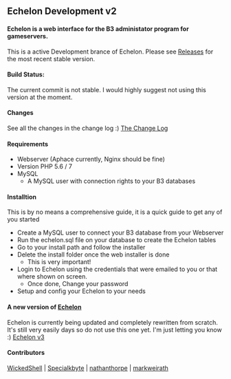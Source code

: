## Echelon Development v2
#### Echelon is a web interface for the B3 administator program for gameservers.

This is a active Development brance of Echelon. Please see [Releases](https://github.com/MichaelHillcox/Legacy-Echelon/releases) for the most recent stable version.

#### Build Status:
The current commit is not stable. I would highly suggest not using this version at the moment.

#### Changes
See all the changes in the change log :)
[The Change Log](ChangeLog.md)

#### Requirements
- Webserver (Aphace currently, Nginx should be fine)
- Version PHP 5.6 / 7
- MySQL
    - A MySQL user with connection rights to your B3 databases

#### Installtion
This is by no means a comprehensive guide, it is a quick guide to get any of you started
- Create a MySQL user to connect your B3 database from your Webserver
- Run the echelon.sql file on your database to create the Echelon tables
- Go to your install path and follow the installer
- Delete the install folder once the web installer is done
    - This is very important!
- Login to Echelon using the credentials that were emailed to you or that where shown on screen.
    - Once done, Change your password
- Setup and config your Echelon to your needs

#### A new version of [Echelon](https://github.com/MichaelHillcox/Echelon)
Echelon is currently being updated and completely rewritten from scratch. It's still very easily days so do not use this one yet. I'm just letting you know :) [Echelon v3](https://github.com/MichaelHillcox/Echelon)

#### Contributors
[WickedShell](https://github.com/WickedShell) |
[Specialkbyte](https://github.com/Specialkbyte) |
[nathanthorpe](https://github.com/nathanthorpe) |
[markweirath](https://github.com/markweirath)

